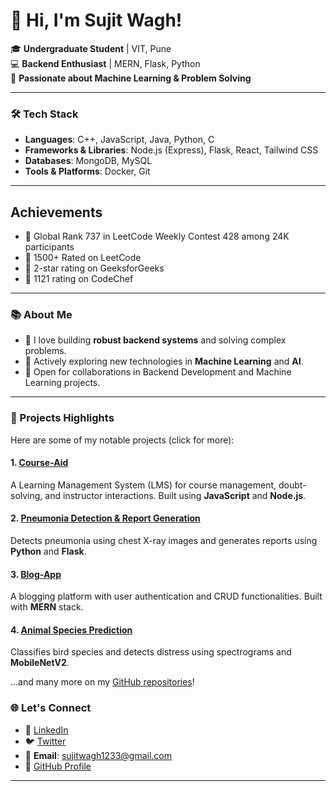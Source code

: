 # 👋 Hi, I'm Sujit Wagh!  

🎓 **Undergraduate Student** | VIT, Pune  
💻 **Backend Enthusiast** | MERN, Flask, Python  
🧠 **Passionate about Machine Learning & Problem Solving**

---

### 🛠️ Tech Stack
- **Languages**: C++, JavaScript, Java, Python, C
- **Frameworks & Libraries**: Node.js (Express), Flask, React, Tailwind CSS  
- **Databases**: MongoDB, MySQL  
- **Tools & Platforms**: Docker, Git 

---
## Achievements

- 🌟 Global Rank 737 in LeetCode Weekly Contest 428 among 24K participants
- 🌟 1500+ Rated on LeetCode
- 🌟 2-star rating on GeeksforGeeks
- 🌟 1121 rating on CodeChef
---

### 📚 About Me  
- 🔧 I love building **robust backend systems** and solving complex problems.  
- 🌱 Actively exploring new technologies in **Machine Learning** and **AI**.  
- 💬 Open for collaborations in Backend Development and Machine Learning projects.  

---

### 🚀 Projects Highlights  
Here are some of my notable projects (click for more):  
#### **1. [Course-Aid](https://github.com/sujitwagh9/Course-Aid)**  
A Learning Management System (LMS) for course management, doubt-solving, and instructor interactions. Built using **JavaScript** and **Node.js**.  

#### **2. [Pneumonia Detection & Report Generation](https://github.com/sujitwagh9/Pneumonia-Detection-and-Report-Generation)**  
Detects pneumonia using chest X-ray images and generates reports using **Python** and **Flask**.  

#### **3. [Blog-App](https://github.com/sujitwagh9/Blog-App)**  
A blogging platform with user authentication and CRUD functionalities. Built with **MERN** stack.  

#### **4. [Animal Species Prediction](https://github.com/sujitwagh9/Animal-Species-Prediction)**  
Classifies bird species and detects distress using spectrograms and **MobileNetV2**.  

...and many more on my [GitHub repositories](https://github.com/sujitwagh9)!


### 🌐 Let's Connect  
- 💼 [LinkedIn](https://www.linkedin.com/in/sujitwagh9)  
- 🐦 [Twitter](https://twitter.com/sujitwagh9)
- 📧 **Email**: sujitwagh1233@gmail.com  
- 🌟 [GitHub Profile](https://github.com/sujitwagh9)  

---
